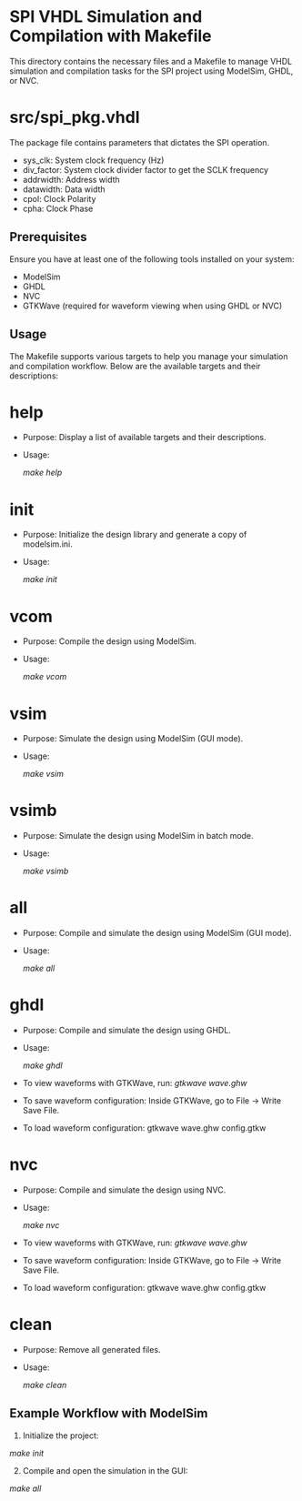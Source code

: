 # SPI VHDL Simulation and Compilation with Makefile

This directory contains the necessary files and a Makefile to manage VHDL simulation and compilation tasks for the SPI project using ModelSim, GHDL, or NVC.

# src/spi\_pkg.vhdl

The package file contains parameters that dictates the SPI operation.

- sys\_clk: System clock frequency (Hz)
- div\_factor: System clock divider factor to get the SCLK frequency
- addrwidth: Address width
- datawidth: Data width
- cpol: Clock Polarity
- cpha: Clock Phase

## Prerequisites

Ensure you have at least one of the following tools installed on your system:

- ModelSim
- GHDL 
- NVC 
- GTKWave (required for waveform viewing when using GHDL or NVC)

## Usage

The Makefile supports various targets to help you manage your simulation and compilation workflow. Below are the available targets and their descriptions:

# help
- Purpose: Display a list of available targets and their descriptions.
- Usage:

  *make help*

# init
- Purpose: Initialize the design library and generate a copy of modelsim.ini.
- Usage:

  *make init*

# vcom
- Purpose: Compile the design using ModelSim.
- Usage:  

  *make vcom*

# vsim
- Purpose: Simulate the design using ModelSim (GUI mode).
- Usage:  

  *make vsim*

# vsimb
- Purpose: Simulate the design using ModelSim in batch mode.
- Usage:  

  *make vsimb*

# all
- Purpose: Compile and simulate the design using ModelSim (GUI mode).
- Usage:  

  *make all*

# ghdl
- Purpose: Compile and simulate the design using GHDL.
- Usage: 

  *make ghdl*

- To view waveforms with GTKWave, run:
  *gtkwave wave.ghw*
- To save waveform configuration:
  Inside GTKWave, go to File -> Write Save File.
- To load waveform configuration:
  gtkwave wave.ghw config.gtkw

# nvc
- Purpose: Compile and simulate the design using NVC.
- Usage:  

  *make nvc*

- To view waveforms with GTKWave, run:
  *gtkwave wave.ghw*
- To save waveform configuration:
  Inside GTKWave, go to File -> Write Save File.
- To load waveform configuration:
  gtkwave wave.ghw config.gtkw

# clean
- Purpose: Remove all generated files.
- Usage:  

  *make clean*

## Example Workflow with ModelSim

1. Initialize the project:  

  *make init*

2. Compile and open the simulation in the GUI:  

  *make all*
